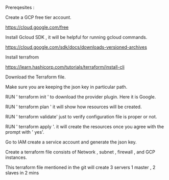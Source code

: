 Prereqesites :

Create a GCP free tier account.

https://cloud.google.com/free

Install Gcloud SDK , it will be helpful for running gcloud commands.

https://cloud.google.com/sdk/docs/downloads-versioned-archives

Install terrafrom 

https://learn.hashicorp.com/tutorials/terraform/install-cli

Download the Terraform file. 

Make sure you are keeping the json key in particular path.

RUN  ' terraform init ' to download the provider plugin. Here it is Google. 

RUN  ' terraform plan ' it will show how resources will be created. 

RUN  ' terraform validate' just to verify configuration file is proper or not. 

RUN  ' terraform apply '. it will create the resources once you agree with the prompt with ' yes'. 

Go to IAM create a service account and generate the json key.

Create a terraform file consists of Network , subnet , firewall , and GCP instances.

This terraform file mentioned in the git will  create 3 servers 1 master , 2 slaves in  2 mins 


